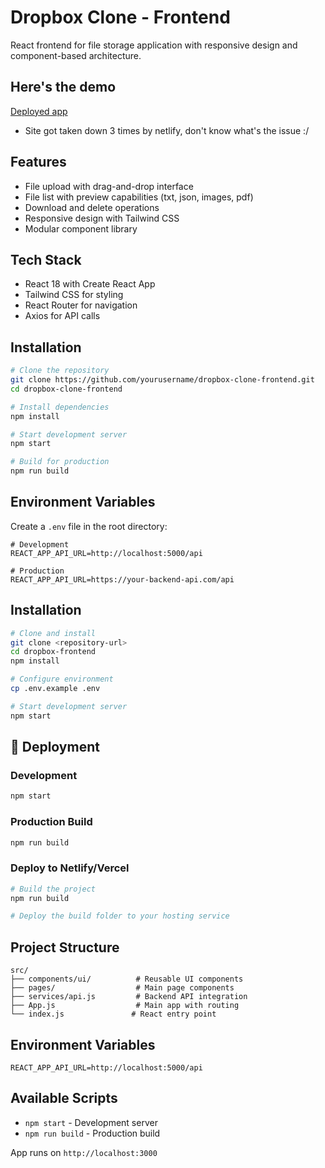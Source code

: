 # Dropbox Clone - Frontend

React frontend for file storage application with responsive design and component-based architecture.

## Here's the demo
[Deployed app](https://tranquil-kleicha-7cc256.netlify.app/)
 - Site got taken down 3 times by netlify, don't know what's the issue :/

## Features

- File upload with drag-and-drop interface
- File list with preview capabilities (txt, json, images, pdf)
- Download and delete operations
- Responsive design with Tailwind CSS
- Modular component library

## Tech Stack

- React 18 with Create React App
- Tailwind CSS for styling
- React Router for navigation
- Axios for API calls

## Installation

```bash
# Clone the repository
git clone https://github.com/yourusername/dropbox-clone-frontend.git
cd dropbox-clone-frontend

# Install dependencies
npm install

# Start development server
npm start

# Build for production
npm run build
```

## Environment Variables

Create a `.env` file in the root directory:

```env
# Development
REACT_APP_API_URL=http://localhost:5000/api

# Production
REACT_APP_API_URL=https://your-backend-api.com/api
```

## Installation

```bash
# Clone and install
git clone <repository-url>
cd dropbox-frontend
npm install

# Configure environment
cp .env.example .env

# Start development server
npm start
```

## 🚀 Deployment

### Development
```bash
npm start
```

### Production Build
```bash
npm run build
```

### Deploy to Netlify/Vercel
```bash
# Build the project
npm run build

# Deploy the build folder to your hosting service
```

## Project Structure

```
src/
├── components/ui/          # Reusable UI components
├── pages/                  # Main page components
├── services/api.js         # Backend API integration
├── App.js                  # Main app with routing
└── index.js               # React entry point
```

## Environment Variables

```env
REACT_APP_API_URL=http://localhost:5000/api
```

## Available Scripts

- `npm start` - Development server
- `npm run build` - Production build

App runs on `http://localhost:3000`
